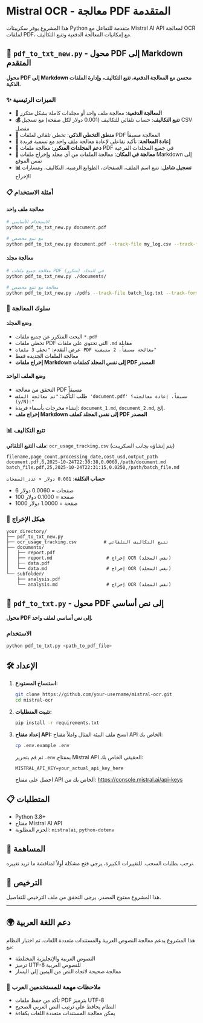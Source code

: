 # Mistral OCR - معالجة PDF المتقدمة

هذا المشروع يوفر سكريبتات Python متقدمة للتفاعل مع Mistral AI API لمعالجة OCR لملفات PDF، مع إمكانيات المعالجة الدفعية وتتبع التكاليف.

## 🚀 `pdf_to_txt_new.py` - محول PDF إلى Markdown المتقدم

**محول PDF إلى Markdown محسن مع المعالجة الدفعية، تتبع التكاليف، وإدارة الملفات الذكية.**

### ✨ الميزات الرئيسية

- **🔄 المعالجة الدفعية**: معالجة ملف واحد أو مجلدات كاملة بشكل متكرر
- **💰 تتبع التكاليف**: حساب تلقائي للتكاليف (0.001 دولار لكل صفحة) مع تسجيل CSV مفصل
- **🧠 منطق التخطي الذكي**: تخطي تلقائي لملفات PDF المعالجة مسبقاً
- **🔄 إعادة المعالجة**: تأكيد تفاعلي لإعادة معالجة ملف واحد مع تسمية فريدة
- **📁 دعم المجلدات المتكرر**: معالجة ملفات PDF في جميع المجلدات الفرعية
- **📂 معالجة في المكان**: معالجة الملفات من أي مجلد وإخراج ملفات Markdown إلى نفس الموقع
- **📊 تسجيل شامل**: تتبع اسم الملف، الصفحات، الطوابع الزمنية، التكاليف، ومسارات الإخراج

### 📋 أمثلة الاستخدام

#### معالجة ملف واحد
```bash
# الاستخدام الأساسي
python pdf_to_txt_new.py document.pdf

# مع تتبع مخصص
python pdf_to_txt_new.py document.pdf --track-file my_log.csv --track-format csv
```

#### معالجة مجلد
```bash
# معالجة جميع ملفات PDF في المجلد (متكرر)
python pdf_to_txt_new.py ./documents/

# معالجة مع تتبع مخصص
python pdf_to_txt_new.py ./pdfs --track-file batch_log.txt --track-format txt
```

### 🎯 سلوك المعالجة

#### وضع المجلد
- البحث المتكرر عن جميع ملفات `*.pdf`
- تخطي ملفات PDF التي تحتوي على ملفات `.md` مقابلة
- عرض التقدم: `"تخطي 3 ملفات PDF معالجة مسبقاً، 2 متبقية"`
- معالجة الملفات الجديدة فقط
- **إخراج ملفات Markdown إلى نفس المجلد كملفات PDF المصدر**

#### وضع الملف الواحد
- التحقق من معالجة PDF مسبقاً
- طلب التأكيد: `"تم معالجة الملف 'document.pdf' مسبقاً. إعادة معالجته؟ (y/N):"`
- إنشاء مخرجات بأسماء فريدة: `document_1.md`, `document_2.md`, إلخ.
- **إخراج ملف Markdown إلى نفس المجلد كملف PDF المصدر**

### 📊 تتبع التكاليف

**ملف التتبع التلقائي**: `ocr_usage_tracking.csv` (يتم إنشاؤه بجانب السكريبت)

```csv
filename,page_count,processing_date,cost_usd,output_path
document.pdf,6,2025-10-24T22:30:38,0.0060,/path/document.md
batch_file.pdf,25,2025-10-24T22:31:15,0.0250,/path/batch_file.md
```

**حساب التكلفة**: `0.001 دولار × عدد_الصفحات`
- 6 صفحات = 0.0060 دولار
- 100 صفحة = 0.1000 دولار
- 1000 صفحة = 1.0000 دولار

### 📁 هيكل الإخراج

```
your_directory/
├── pdf_to_txt_new.py
├── ocr_usage_tracking.csv          # تتبع التكاليف التلقائي
├── documents/
│   ├── report.pdf
│   ├── report.md                    # إخراج OCR (نفس المجلد)
│   ├── data.pdf
│   └── data.md                      # إخراج OCR (نفس المجلد)
└── subfolder/
    ├── analysis.pdf
    └── analysis.md                  # إخراج OCR (نفس المجلد)
```

## 📄 `pdf_to_txt.py` - محول PDF إلى نص أساسي

**محول PDF إلى نص أساسي لملف واحد.**

### الاستخدام
```bash
python pdf_to_txt.py <path_to_pdf_file>
```

## 🛠️ الإعداد

1. **استنساخ المستودع:**
   ```bash
   git clone https://github.com/your-username/mistral-ocr.git
   cd mistral-ocr
   ```

2. **تثبيت المتطلبات:**
   ```bash
   pip install -r requirements.txt
   ```

3. **إعداد مفتاح API:**
   انسخ ملف البيئة المثال واملأ مفتاح API الخاص بك:
   ```bash
   cp .env.example .env
   ```

   ثم قم بتحرير `.env` بمفتاح Mistral API الحقيقي الخاص بك:
   ```
   MISTRAL_API_KEY=your_actual_api_key_here
   ```

   احصل على مفتاح API الخاص بك من: https://console.mistral.ai/api-keys

## 📋 المتطلبات

- Python 3.8+
- مفتاح Mistral AI API
- الحزم المطلوبة: `mistralai`, `python-dotenv`

## 🤝 المساهمة

نرحب بطلبات السحب. للتغييرات الكبيرة، يرجى فتح مشكلة أولاً لمناقشة ما تريد تغييره.

## 📄 الترخيص

هذا المشروع مفتوح المصدر. يرجى التحقق من ملف الترخيص للتفاصيل.

---

## 🌍 دعم اللغة العربية

هذا المشروع يدعم معالجة النصوص العربية والمستندات متعددة اللغات. تم اختبار النظام مع:
- النصوص العربية والإنجليزية المختلطة
- ترميز UTF-8 للنصوص العربية
- معالجة صحيحة لاتجاه النص من اليمين إلى اليسار

### 📝 ملاحظات مهمة للمستخدمين العرب
- تأكد من حفظ ملفات PDF بترميز UTF-8
- النظام يحافظ على ترتيب النص العربي الصحيح
- يمكن معالجة المستندات متعددة اللغات بكفاءة
